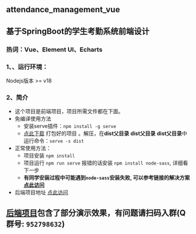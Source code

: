 ## attendance_management_vue
## 基于SpringBoot的学生考勤系统前端设计
### 热词：Vue、Element UI、Echarts


### 1、、运行环境：
Nodejs版本 >= v18

### 2、简介
+ 这个项目是前端项目，项目所需文件都在下面。<br>
+ 免编译使用方法
  + 安装serve插件：`npm install -g serve`
  + [点此下载](https://github.com/WongSilver/attendance_management_vue/releases/tag/v0.0.1) 打包好的项目  。解压，在**dist父目录** **dist父目录** **dist父目录**中运行命令：`serve -s dist` <br>
+ 正常使用方法：
  + 项目安装 `npm install`
  + 项目运行 `npm run serve` 报错的话安装 `npm install node-sass`, 详细看下一步
  + **有同学安装过程中可能遇到`node-sass`安装失败, 可以参考链接的解决方案 [点此访问](https://blog.csdn.net/kingslave1/article/details/130526329)**
+ 后端项目地址 [点此访问](https://github.com/WongSilver/attendance_management_api)


## [后端项目](https://github.com/WongSilver/attendance_management_api)包含了部分演示效果，有问题请扫码入群(Q群号: `952798632`)
